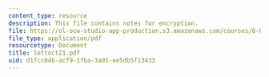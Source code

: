 ```yaml
---
content_type: resource
description: This file contains notes for encryption.
file: https://ol-ocw-studio-app-production.s3.amazonaws.com/courses/6-805-ethics-and-the-law-on-the-electronic-frontier-fall-2005/d1fcc04bacf91fba3a91ee5db5f13433_lottoct21.pdf
file_type: application/pdf
resourcetype: Document
title: lottoct21.pdf
uid: d1fcc04b-acf9-1fba-3a91-ee5db5f13433
---
```

